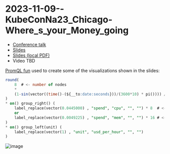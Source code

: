 # 2023-11-09--KubeConNa23_Chicago-Where_s_your_Money_going

<!--
Recording:
https://www.accelevents.com/e/kubecon-cloudnativecon-north-america-2023/portal/schedule/311573
-->

* [Conference talk](https://kccncna2023.sched.com/event/1R2vE)
* [Slides](https://static.sched.com/hosted_files/kccncna2023/91/Where%27s%20your%20money%20going%20KubeconNA23-1.pdf)
* [Slides (local PDF)](./2023-11-09--KubeConNa23_Chicago-Where_s_your_Money_going.pdf)
* Video TBD

[PromQL fun](https://gist.github.com/jjo/080ae9f49175279f52d744325b0eb482)
used to create some of the visualizations shown in the slides:

```sql
round(
    8  # <- number of nodes
    *
    (1-sin(vector((time()-(${__to:date:seconds}))/(3600*10) * pi()))) / 2
)
* on() group_right() (
    label_replace(vector(0.0445000) , "spend", "cpu", "", "") * 8  # <- vCPU per node
    or
    label_replace(vector(0.0049225) , "spend", "mem", "", "") * 16 # <- GB per node
)
* on() group_left(unit) (
    label_replace(vector(1) , "unit", "usd_per_hour", "", "")
)
```

![image](https://user-images.githubusercontent.com/88727/285245989-3d543008-2ef7-4580-acaa-b2389e7bc1d6.png)
